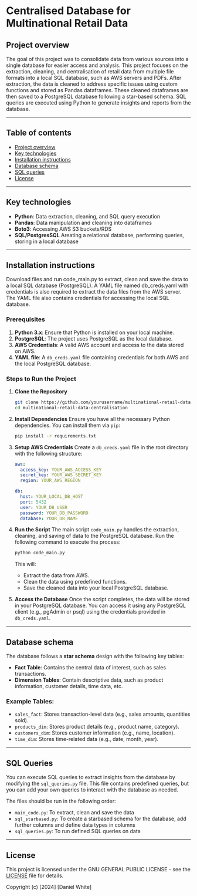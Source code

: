 # Centralised Database for Multinational Retail Data

## Project overview
The goal of this project was to consolidate data from various sources into a single database for easier access and analysis. This project focuses on the extraction, cleaning, and centralisation of retail data from multiple file formats into a local SQL database, such as AWS servers and PDFs. After extraction, the data is cleaned to address specific issues using custom functions and stored as Pandas dataframes. These cleaned dataframes are then saved to a PostgreSQL database following a star-based schema. SQL queries are executed using Python to generate insights and reports from the database.


---

## Table of contents

- [Project overview](#project-overview) 
- [Key technologies](#key-technologies) 
- [Installation instructions](#setup-instructions) 
- [Database schema](#database-schema)
- [SQL queries](#sql-queries)
- [License](#license)


---

## Key technologies

- **Python**: Data extraction, cleaning, and SQL query execution
- **Pandas**: Data manipulation and cleaning into dataframes
- **Boto3**: Accessing AWS S3 buckets/RDS
- **SQL/PostgresSQL** Areating a relational database, performing queries, storing in a local database

---

## Installation instructions
Download files and run code_main.py to extract, clean and save the data to a local SQL database (PostgreSQL).
A YAML file named db_creds.yaml with credentials is also required to extract the data files from the AWS server. The YAML file also contains credentials for accessing the local SQL database.

### Prerequisites
1. **Python 3.x**: Ensure that Python is installed on your local machine.
2. **PostgreSQL**: The project uses PostgreSQL as the local database.
3. **AWS Credentials**: A valid AWS account and access to the data stored on AWS.
4. **YAML file**: A `db_creds.yaml` file containing credentials for both AWS and the local PostgreSQL database.

### Steps to Run the Project

1. **Clone the Repository**
   ```bash
   git clone https://github.com/yourusername/multinational-retail-data-centralisation.git
   cd multinational-retail-data-centralisation
   ```

2. **Install Dependencies**
   Ensure you have all the necessary Python dependencies. You can install them via `pip`:
   ```bash
   pip install -r requirements.txt
   ```

3. **Setup AWS Credentials**
   Create a `db_creds.yaml` file in the root directory with the following structure:
   ```yaml
   aws:
     access_key: YOUR_AWS_ACCESS_KEY
     secret_key: YOUR_AWS_SECRET_KEY
     region: YOUR_AWS_REGION

   db:
     host: YOUR_LOCAL_DB_HOST
     port: 5432
     user: YOUR_DB_USER
     password: YOUR_DB_PASSWORD
     database: YOUR_DB_NAME
   ```

4. **Run the Script**
   The main script `code_main.py` handles the extraction, cleaning, and saving of data to the PostgreSQL database. Run the following command to execute the process:
   ```bash
   python code_main.py
   ```

   This will:
   - Extract the data from AWS.
   - Clean the data using predefined functions.
   - Save the cleaned data into your local PostgreSQL database.

5. **Access the Database**
   Once the script completes, the data will be stored in your PostgreSQL database. You can access it using any PostgreSQL client (e.g., pgAdmin or psql) using the credentials provided in `db_creds.yaml`.


---

## Database schema

The database follows a **star schema** design with the following key tables:

- **Fact Table**: Contains the central data of interest, such as sales transactions.
- **Dimension Tables**: Contain descriptive data, such as product information, customer details, time data, etc.

### Example Tables:
- `sales_fact`: Stores transaction-level data (e.g., sales amounts, quantities sold).
- `products_dim`: Stores product details (e.g., product name, category).
- `customers_dim`: Stores customer information (e.g., name, location).
- `time_dim`: Stores time-related data (e.g., date, month, year).

---

## SQL Queries

You can execute SQL queries to extract insights from the database by modifying the `sql_queries.py` file. This file contains predefined queries, but you can add your own queries to interact with the database as needed.

The files should be run in the following order:
- `main_code.py`: To extract, clean and save the data
- `sql_starbased.py`: To create a starbased schema for the database, add further columns and define data types in columns
- `sql_queries.py`: To run defined SQL queries on data


---

## License

This project is licensed under the GNU GENERAL PUBLIC LICENSE - see the [LICENSE](LICENSE.txt) file for details.

Copyright (c) [2024] [Daniel White]
